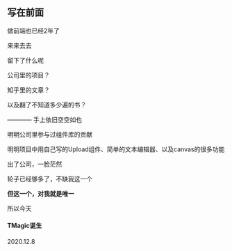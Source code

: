 ## 写在前面

做前端也已经2年了

来来去去

留下了什么呢

公司里的项目？

知乎里的文章？

以及翻了不知道多少遍的书？

———— 手上依旧空空如也

明明公司里参与过组件库的贡献

明明项目中用自己写的Upload组件、简单的文本编辑器、以及canvas的很多功能

出了公司，一脸茫然

轮子已经够多了，不缺我这一个

**但这一个，对我就是唯一**



所以今天

#### TMagic诞生

2020.12.8